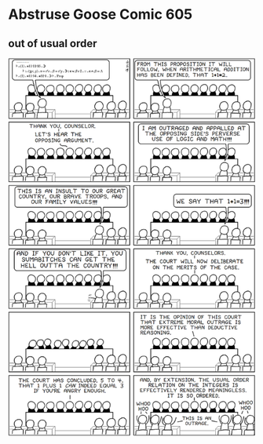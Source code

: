 # Abstruse Goose Comic 605
## out of usual order

![image](comics/Z_is_out_of_order_Z_is_out_of_order_the_whole_comic_is_out_of_order.png)
